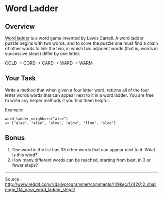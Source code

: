 # Word Ladder

## Overview
[Word ladder](http://en.wikipedia.org/wiki/Word_ladder) is a word game invented by Lewis Carroll. A word ladder puzzle begins with two words, and to solve the puzzle one must find a chain of other words to link the two, in which two adjacent words (that is, words in successive steps) differ by one letter.

COLD → CORD → CARD → WARD → WARM

## Your Task

Write a method that when given a four letter word, returns all of the four letter words words that can appear next to it in a word ladder. You are free to write any helper methods if you find them helpful.

Example: 

```
word_ladder_neighbors("aloe")
=> ["alae", "alee", "alme", "alow", "floe", "sloe"]
```

## Bonus
1. One word in the list has 33 other words that can appear next to it. What is this word?
2. How many different words can be reached, starting from best, in 3 or fewer steps?

---

Source : http://www.reddit.com/r/dailyprogrammer/comments/149kec/1242012_challenge_114_easy_word_ladder_steps/